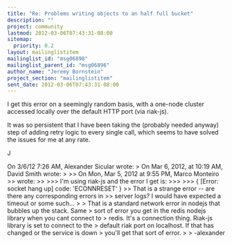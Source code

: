 ```yaml
---
title: "Re: Problems writing objects to an half full bucket"
description: ""
project: community
lastmod: 2012-03-06T07:43:31-08:00
sitemap:
  priority: 0.2
layout: mailinglistitem
mailinglist_id: "msg06898"
mailinglist_parent_id: "msg06896"
author_name: "Jeremy Bornstein"
project_section: "mailinglistitem"
sent_date: 2012-03-06T07:43:31-08:00
---
```



 I get this error on a seemingly random basis, with a one-node cluster
accessed locally over the default HTTP port (via riak-js).

It was so persistent that I have been taking the (probably needed
anyway) step of adding retry logic to every single call, which seems to
have solved the issues for me at any rate.

J


On 3/6/12 7:26 AM, Alexander Sicular wrote:
&gt; On Mar 6, 2012, at 10:19 AM, David Smith wrote:
&gt;
&gt;&gt; On Mon, Mar 5, 2012 at 9:55 PM, Marco Monteiro  
&gt;&gt; wrote:
&gt;&gt;
&gt;&gt;&gt; I'm using riak-js and the error I get is:
&gt;&gt;&gt;
&gt;&gt;&gt; { [Error: socket hang up] code: 'ECONNRESET' }
&gt;&gt; That is a strange error -- are there any corresponding errors in
&gt;&gt; server logs? I would have expected a timeout or some such...
&gt;
&gt; That is a standard network error in nodejs that bubbles up the stack. Same 
&gt; sort of error you get in the redis nodejs library when you cant connect to 
&gt; redis. It's a connection thing. Riak-js library is set to connect to the 
&gt; default riak port on localhost. If that has changed or the service is down 
&gt; you'll get that sort of error.
&gt;
&gt; -alexander

